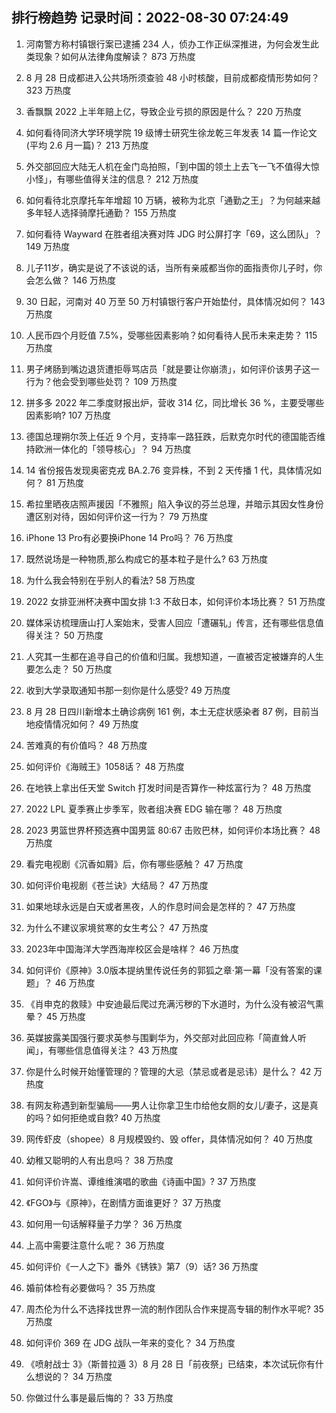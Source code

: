 
## 排行榜趋势 记录时间：2022-08-30 07:24:49
  
  1. 河南警方称村镇银行案已逮捕 234 人，侦办工作正纵深推进，为何会发生此类现象？如何从法律角度解读？ 873 万热度
    
  2. 8 月 28 日成都进入公共场所须查验 48 小时核酸，目前成都疫情形势如何？ 323 万热度
    
  3. 香飘飘 2022 上半年赔上亿，导致企业亏损的原因是什么？ 220 万热度
    
  4. 如何看待同济大学环境学院 19 级博士研究生徐龙乾三年发表 14 篇一作论文(平均 2.6 月一篇)？ 213 万热度
    
  5. 外交部回应大陆无人机在金门岛拍照，「到中国的领土上去飞一飞不值得大惊小怪」，有哪些值得关注的信息？ 212 万热度
    
  6. 如何看待北京摩托车年增超 10 万辆，被称为北京「通勤之王」？为何越来越多年轻人选择骑摩托通勤？ 155 万热度
    
  7. 如何看待 Wayward 在胜者组决赛对阵 JDG 时公屏打字「69，这么团队」？ 149 万热度
    
  8. 儿子11岁，确实是说了不该说的话，当所有亲戚都当你的面指责你儿子时，你会怎么做？ 146 万热度
    
  9. 30 日起，河南对 40 万至 50 万村镇银行客户开始垫付，具体情况如何？ 143 万热度
    
  10. 人民币四个月贬值 7.5%，受哪些因素影响？如何看待人民币未来走势？ 115 万热度
    
  11. 男子烤肠到嘴边退货遭拒辱骂店员「就是要让你崩溃」，如何评价该男子这一行为？他会受到哪些处罚？ 109 万热度
    
  12. 拼多多 2022 年二季度财报出炉，营收 314 亿，同比增长 36 %，主要受哪些因素影响? 107 万热度
    
  13. 德国总理朔尔茨上任近 9 个月，支持率一路狂跌，后默克尔时代的德国能否维持欧洲一体化的「领导核心」？ 94 万热度
    
  14. 14 省份报告发现奥密克戎 BA.2.76 变异株，不到 2 天传播 1 代，具体情况如何？ 81 万热度
    
  15. 希拉里晒夜店照声援因「不雅照」陷入争议的芬兰总理，并暗示其因女性身份遭区别对待，因如何评价这一行为？ 79 万热度
    
  16. iPhone 13 Pro有必要换iPhone 14 Pro吗？ 76 万热度
    
  17. 既然说场是一种物质,那么构成它的基本粒子是什么? 63 万热度
    
  18. 为什么我会特别在乎别人的看法? 58 万热度
    
  19. 2022 女排亚洲杯决赛中国女排 1:3 不敌日本，如何评价本场比赛？ 51 万热度
    
  20. 媒体采访梳理唐山打人案始末，受害人回应「遭碾轧」传言，还有哪些信息值得关注？ 50 万热度
    
  21. 人究其一生都在追寻自己的价值和归属。我想知道，一直被否定被嫌弃的人生要怎么走？ 50 万热度
    
  22. 收到大学录取通知书那一刻你是什么感受? 49 万热度
    
  23. 8 月 28 日四川新增本土确诊病例 161 例，本土无症状感染者 87 例，目前当地疫情情况如何？ 49 万热度
    
  24. 苦难真的有价值吗？ 48 万热度
    
  25. 如何评价《海贼王》1058话？ 48 万热度
    
  26. 在地铁上拿出任天堂 Switch 打发时间是否算作一种炫富行为？ 48 万热度
    
  27. 2022 LPL 夏季赛止步季军，败者组决赛 EDG 输在哪？ 48 万热度
    
  28. 2023 男篮世界杯预选赛中国男篮 80:67 击败巴林，如何评价本场比赛？ 48 万热度
    
  29. 看完电视剧《沉香如屑》后，你有哪些感触？ 47 万热度
    
  30. 如何评价电视剧《苍兰诀》大结局？ 47 万热度
    
  31. 如果地球永远是白天或者黑夜，人的作息时间会是怎样的？ 47 万热度
    
  32. 为什么不建议家境贫寒的女生考公？ 47 万热度
    
  33. 2023年中国海洋大学西海岸校区会是啥样？ 46 万热度
    
  34. 如何评价《原神》3.0版本提纳里传说任务的郭狐之章·第一幕「没有答案的课题」？ 46 万热度
    
  35. 《肖申克的救赎》中安迪最后爬过充满污秽的下水道时，为什么没有被沼气熏晕？ 45 万热度
    
  36. 英媒披露美国强行要求英参与围剿华为，外交部对此回应称「简直耸人听闻」，有哪些信息值得关注？ 43 万热度
    
  37. 你是什么时候开始懂管理的？管理的大忌（禁忌或者是忌讳）是什么？ 42 万热度
    
  38. 有网友称遇到新型骗局——男人让你拿卫生巾给他女厕的女儿/妻子，这是真的吗？如何拒绝或自救? 40 万热度
    
  39. 网传虾皮（shopee）8 月规模毁约、毁 offer，具体情况如何？ 40 万热度
    
  40. 幼稚又聪明的人有出息吗？ 38 万热度
    
  41. 如何评价许嵩、谭维维演唱的歌曲《诗画中国》? 37 万热度
    
  42. 《FGO》与《原神》，在剧情方面谁更好？ 37 万热度
    
  43. 如何用一句话解释量子力学？ 36 万热度
    
  44. 上高中需要注意什么呢？ 36 万热度
    
  45. 如何评价《一人之下》番外《锈铁》第7（9）话? 36 万热度
    
  46. 婚前体检有必要做吗？ 35 万热度
    
  47. 周杰伦为什么不选择找世界一流的制作团队合作来提高专辑的制作水平呢? 35 万热度
    
  48. 如何评价 369 在 JDG 战队一年来的变化？ 34 万热度
    
  49. 《喷射战士 3》（斯普拉遁 3）8 月 28 日「前夜祭」已结束，本次试玩你有什么想说的？ 34 万热度
    
  50. 你做过什么事是最后悔的？ 33 万热度
    